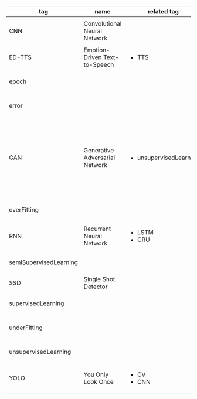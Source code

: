 | tag | name | related tag | resource | document |
|-----|-----------|-------------|----------|----------|
| CNN | Convolutional Neural Network |  | <ul><li>[CNN Explainer](https://poloclub.github.io/cnn-explainer/)</li></ul> | n/a |
| ED-TTS | Emotion-Driven Text-to-Speech | <ul><li>TTS</li></ul> |  | n/a |
| epoch |  |  |  | [classical machine learning](./classicalMachineLearning.md) |
| error |  |  |  | [classical machine learning](./classicalMachineLearning.md) || semiSupervisedLearning |  |  | [classical machine learning](./classicalMachineLearning.md) |
| GAN | Generative Adversarial Network | <ul><li>unsupervisedLearning</li></ul> | <ul><li>[Google Advanced courses GAN](https://developers.google.com/machine-learning/gan)</li><li>[What are GANs (Generative Adversarial Networks)?](https://www.youtube.com/watch?v=TpMIssRdhco&t=4s)</li></ul> | n/a |
| overFitting |  |  |  | [classical machine learning](./classicalMachineLearning.md) |
| RNN | Recurrent Neural Network | <ul><li>LSTM</li><li>GRU</li></ul> |  | n/a |
| semiSupervisedLearning |  |  |  | [classical machine learning](./classicalMachineLearning.md) |
| SSD| Single Shot Detector |  |  |  |
| supervisedLearning|  |  |  | [classical machine learning](./classicalMachineLearning.md) |
| underFitting |  |  |  | [classical machine learning](./classicalMachineLearning.md) |
| unsupervisedLearning |  |  |  | [classical machine learning](./classicalMachineLearning.md) |
| YOLO | You Only Look Once | <ul><li>CV</li><li>CNN</li></ul> |  | [YOLO](./YOLO.md) |
